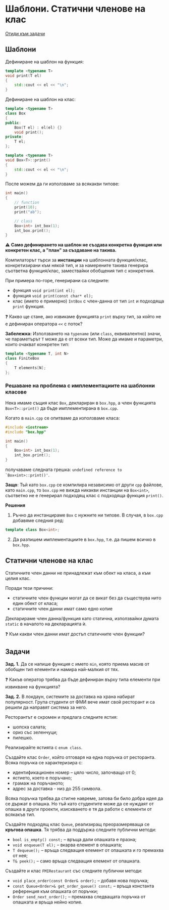 # Шаблони. Статични членове на клас

[Отиди към задачи](#задачи)

## Шаблони
Дефиниране на шаблон на функция:
```cpp
template <typename T>
void print(T el)
{
    std::cout << el << "\n";
}
```

Дефиниране на шаблон на клас:
```cpp
template <typename T>
class Box
{
public:
    Box(T el) : el(el) {}
    void print();
private:
    T el;
};

template <typename T>
void Box<T>::print()
{
    std::cout << el << "\n";
}
```

После можем да ги използваме за всякакви типове:
```cpp
int main()
{
    // function
    print(10);
    print("ab");

    // class
    Box<int> int_box(1);
    int_box.print();
}
```

:warning: **Само дефинирането на шаблон не създава конкретна функция или конкретен клас, a "план" за създаване на такива.**

Компилаторът търси за **инстанции** на шаблонната функция/клас,
конкретизирани към някой тип, и за намерените такива генерира съответна
функция/клас, замествайки обобщения тип с конкретния.

При примера по-горе, генерирани са следните:
- функция `void print(int el);`
- функция `void print(const char* el);`
- клас (името е примерно) `IntBox` с член-данна от тип `int` и подходяща `print` функция.

:question: Какво ще стане, ако извикаме функцията `print` върху тип, за който не е дефиниран оператора `<<` с поток?

**Забележка:** Използването на `typename` (или `class`, еквивалентно) значи, че параметърът `T` може да е от всеки тип. Може да имаме и параметри, които очакват конкретен тип:
```cpp
template <typename T, int N>
class FiniteBox
{
    T elements[N];
};
```

### **Решаване на проблема с имплементациите на шаблонни класове**
Нека имаме същия клас `Box`, деклариран в `box.hpp`, а член функцията `Box<T>::print()` да бъде имплементирана в `box.cpp`.

Kогато в `main.cpp` се опитваме да използваме класа:
```cpp
#include <iostream>
#include "box.hpp"

int main()
{
    Box<int> int_box(1);
    int_box.print();
}
```
получаваме следната грешка:
``undefined reference to `Box<int>::print()'``.

**Защо**: Тъй като `box.cpp` се компилира независимо от други `cpp` файлове, като `main.cpp`, то `box.cpp` не вижда никакви инстанции на `Box<int>`, съответно не е генерирал подходящ клас с подходяща функция `print()`.

**Решения**
1. Ръчно да инстанцираме `Box` с нужните ни типове. В случая,
   в `box.cpp` добавяме следния ред:
```cpp
template class Box<int>;
```
2. Да разпишем имплементациите в `box.hpp`, т.е. да пишем всичко в `box.hpp`.

## Статични членове на клас
Статичните член данни не принадлежат към обект на класа, а към целия клас.

Поради тези причини:
- статичните член функции могат да се викат без да съществува нито един обект от класа;
- статичните член данни имат само едно копие

Декларираме член данна/функция като статична, използвайки думата `static` в началото
на декларацията ѝ.

:question: Към какви член данни имат достъп статичните член функции?

## Задачи
**Зад. 1.**
Да се напише функция с името `min`, която приема масив от
обобщен тип елементи и намира най-малкия от тях.

:question: Какъв оператор трябва да бъде дефиниран върху типа елементи при извикване на функцията?

**Зад. 2.**
В локдаун, системите за доставка на храна набират популярност.
Група студенти от ФМИ вече имат свой ресторант и са решили да направят система за него.

Ресторантът е скромен и предлага следните ястия:
- шопска салата;
- ориз със зеленчуци;
- пилешко.

Реализирайте ястията с `enum class`.

Създайте клас `Order`, който отговаря на една поръчка от ресторанта. Всяка поръчка се характеризира с:
- идентификационен номер – цяло число, започващо от 0;
- ястието, което е поръчано;
- грамаж на поръчаното;
- адрес за доставка - низ до 255 символа.

Всяка поръчка трябва да стигне навреме, затова би било добра идея да се държат в опашка.
Но тъй като студентите може да се нуждаят от опашка в други
проекти, изискването е тя да работи с елементи от всякакъв тип.

Създайте подходящ клас `Queue`, реализиращ преоразмеряваща се **кръгова опашка**. Тя трябва да поддържа следните публични методи:
- `bool is_empty() const;` – връща дали опашката е празна;
- `void enqueue(T el);` – вкарва елемент в опашката;
- `T dequeue();` – връща следващия елемент от опашката и го премахва от нея;
- `T& peek();` – само връща следващия елемент от опашката.

Създайте и клас `FMIRestaurant` със следните публични методи:
- `void place_order(const Order& order);` – добавя нова поръчка;
- `const Queue<Order>& get_order_queue() const;` – връща константа референция към опашката от поръчки;
- `Order send_next_order();` – премахва следващата поръчка от опашката и връща нейно копие.

